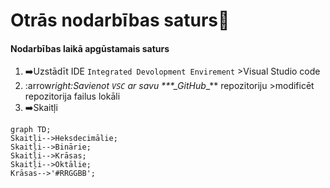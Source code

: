 # Otrās nodarbības saturs:pushpin:

#### Nodarbības laikā apgūstamais saturs

1. :arrow_right:Uzstādīt IDE `Integrated Devolopment Envirement` >Visual Studio code
2. :arrow*right:Savienot `VSC` ar savu \*\*\*\_GitHub*\_\*\* repozitoriju >modificēt repozitorija failus lokāli
3. :arrow_right:Skaitļi

```mermaid
graph TD;
Skaitļi-->Heksdecimālie;
Skaitļi-->Binārie;
Skaitļi-->Krāsas;
Skaitļi-->Oktālie;
Krāsas-->'#RRGGBB';

```
